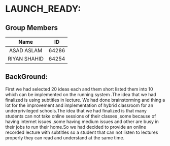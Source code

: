 
# LAUNCH_READY:

## Group Members

|**Name**|**ID**|
|:----:|------|
|ASAD ASLAM|64286|
|RIYAN SHAHID|64254|


## BackGround:
First we had selected 20 ideas each and them short listed them into 10 which can be implemented on the running system .The idea that we had finalized is using subtitles in lecture. We had done brainstorming and thing a lot for the improvement and implementation of hybrid classroom for an underprivileged schools.The idea that we had finalized is that many students can not take online sessions of their classes ,some because of having internet issues ,some having medium issues and other are busy in their jobs to run their home.So we had decided to provide an online recorded lecture with subtitles so a student that can not listen to lectures properly they can read and understand at the same time.
